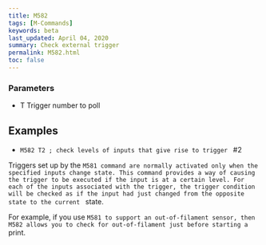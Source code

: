 ```yaml
---
title: M582
tags: [M-Commands] 
keywords: beta 
last_updated: April 04, 2020 
summary: Check external trigger 
permalink: M582.html
toc: false 
---
```



### Parameters

* T Trigger number to poll

## Examples

* ` M582 T2 ; check levels of inputs that give rise to trigger  ` #2

Triggers set up by the ` M581 command are normally activated only when the specified inputs change state. This command provides a way of causing the trigger to be executed if the input is at a certain level. For each of the inputs associated with the trigger, the trigger condition will be checked as if the input had just changed from the opposite state to the current  ` state.

For example, if you use ` M581 to support an out-of-filament sensor, then M582 allows you to check for out-of-filament just before starting a  ` print.

